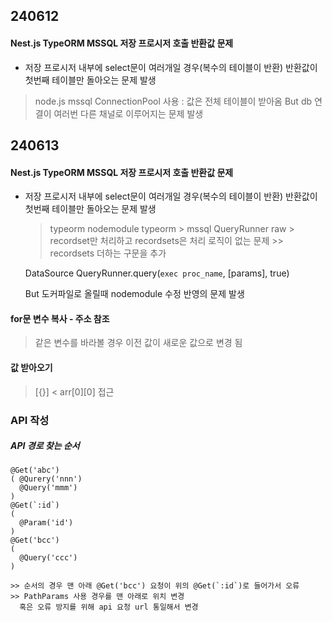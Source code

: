 ## 240612
#### Nest.js TypeORM MSSQL 저장 프로시저 호출 반환값 문제
* 저장 프로시저 내부에 select문이 여러개일 경우(복수의 테이블이 반환) 반환값이 첫번째 테이블만 돌아오는 문제 발생

> node.js mssql ConnectionPool 사용
  : 값은 전체 테이블이 받아옴
    But db 연결이 여러번 다른 채널로 이루어지는 문제 발생

## 240613
#### Nest.js TypeORM MSSQL 저장 프로시저 호출 반환값 문제
* 저장 프로시저 내부에 select문이 여러개일 경우(복수의 테이블이 반환) 반환값이 첫번째 테이블만 돌아오는 문제 발생
  > typeorm
    nodemodule typeorm > mssql QueryRunner 
      raw > recordset만 처리하고 recordsets은 처리 로직이 없는 문제
      >> recordsets 더하는 구문을 추가

    DataSource QueryRunner.query(`exec proc_name`, [params], true)

    But 도커파일로 올릴때 nodemodule 수정 반영의 문제 발생 


#### for문 변수 복사 - 주소 참조
 > 같은 변수를 바라볼 경우 이전 값이 새로운 값으로 변경 됨

#### 값 받아오기
> [{}] < arr[0][0] 접근



### API 작성
##### API 경로 찾는 순서
```
@Get('abc')
( @Qurery('nnn') 
  @Query('mmm')
)
@Get(`:id`)
(
  @Param('id')
)
@Get('bcc')
(
  @Query('ccc')
)

>> 순서의 경우 맨 아래 @Get('bcc') 요청이 위의 @Get(`:id`)로 들어가서 오류
>> PathParams 사용 경우를 맨 아래로 위치 변경 
  혹은 오류 방지를 위해 api 요청 url 통일해서 변경


```